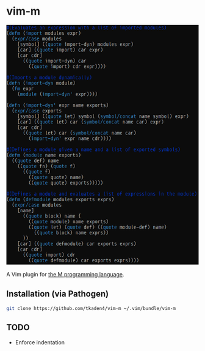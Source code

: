 # vim-m

![Screenshot of vim-m in action](/screenshot.png?raw=true)

A Vim plugin for [the M programming language](https://m-language.github.io/).

## Installation (via Pathogen)

```Bash
git clone https://github.com/tkaden4/vim-m ~/.vim/bundle/vim-m
```

## TODO

- Enforce indentation
